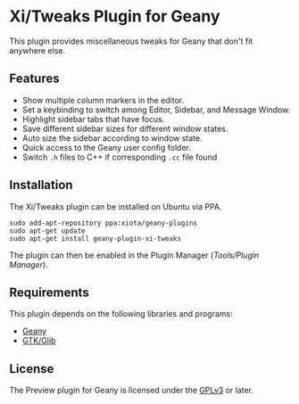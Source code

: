 # Xi/Tweaks Plugin for Geany

This plugin provides miscellaneous tweaks for Geany that don't fit anywhere else.

## Features

* Show multiple column markers in the editor.
* Set a keybinding to switch among Editor, Sidebar, and Message Window.
* Highlight sidebar tabs that have focus.
* Save different sidebar sizes for different window states.
* Auto size the sidebar according to window state.
* Quick access to the Geany user config folder.
* Switch `.h` files to C++ if corresponding `.cc` file found

## Installation

The Xi/Tweaks plugin can be installed on Ubuntu via PPA.
```
sudo add-apt-repository ppa:xiota/geany-plugins
sudo apt-get update
sudo apt-get install geany-plugin-xi-tweaks
```

The plugin can then be enabled in the Plugin Manager (*Tools/Plugin Manager*).

## Requirements

This plugin depends on the following libraries and programs:

* [Geany](https://geany.org/)
* [GTK/Glib](http://www.gtk.org)

## License

The Preview plugin for Geany is licensed under the [GPLv3](License.md) or later.
